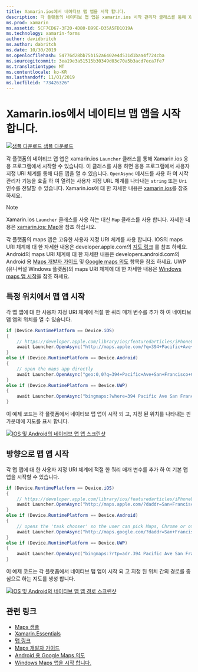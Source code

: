 ```yaml
---
title: Xamarin.ios에서 네이티브 맵 앱을 시작 합니다.
description: 각 플랫폼의 네이티브 맵 앱은 xamarin.ios 시작 관리자 클래스를 통해 Xamarin.ios 응용 프로그램에서 시작할 수 있습니다.
ms.prod: xamarin
ms.assetid: 5CF7CD67-3F20-4D80-B99E-D35A5FD1019A
ms.technology: xamarin-forms
author: davidbritch
ms.author: dabritch
ms.date: 10/30/2019
ms.openlocfilehash: 54776d28bb75b152a6402e4d531d1baa4f724cba
ms.sourcegitcommit: 3ea19e3a51515b30349d03c70a5b3acd7eca7fe7
ms.translationtype: MT
ms.contentlocale: ko-KR
ms.lasthandoff: 11/01/2019
ms.locfileid: "73426326"
---
```

# <a name="launch-the-native-map-app-from-xamarinforms"></a>Xamarin.ios에서 네이티브 맵 앱을 시작 합니다.

[![샘플 다운로드](~/media/shared/download.png) 샘플 다운로드](https://docs.microsoft.com/samples/xamarin/xamarin-forms-samples/workingwithmaps)

각 플랫폼의 네이티브 맵 앱은 xamarin.ios `Launcher` 클래스를 통해 Xamarin.ios 응용 프로그램에서 시작할 수 있습니다. 이 클래스를 사용 하면 응용 프로그램에서 사용자 지정 URI 체계를 통해 다른 앱을 열 수 있습니다. `OpenAsync` 메서드를 사용 하 여 시작 관리자 기능을 호출 하 여 열려는 사용자 지정 URL 체계를 나타내는 `string` 또는 `Uri` 인수를 전달할 수 있습니다. Xamarin.ios에 대 한 자세한 내용은 [xamarin.ios](~/essentials/index.md?context=xamarin/xamarin-forms)를 참조 하세요.

> [!NOTE]
> Xamarin.ios `Launcher` 클래스를 사용 하는 대신 `Map` 클래스를 사용 합니다. 자세한 내용은 [xamarin.ios: Map](~/essentials/maps.md?context=xamarin/xamarin-forms)을 참조 하십시오.

각 플랫폼의 maps 앱은 고유한 사용자 지정 URI 체계를 사용 합니다. IOS의 maps URI 체계에 대 한 자세한 내용은 developer.apple.com의 [지도 링크](https://developer.apple.com/library/archive/featuredarticles/iPhoneURLScheme_Reference/MapLinks/MapLinks.html) 를 참조 하세요. Android의 maps URI 체계에 대 한 자세한 내용은 developers.android.com의 Android 용 [Maps 개발자 가이드](https://developer.android.com/guide/components/intents-common.html#Maps) 및 [Google maps 의도](https://developers.google.com/maps/documentation/urls/android-intents) 항목을 참조 하세요. UWP (유니버설 Windows 플랫폼)의 maps URI 체계에 대 한 자세한 내용은 [Windows maps 앱 시작](/windows/uwp/launch-resume/launch-maps-app)을 참조 하세요.

## <a name="launch-the-map-app-at-a-specific-location"></a>특정 위치에서 맵 앱 시작

각 맵 앱에 대 한 사용자 지정 URI 체계에 적절 한 쿼리 매개 변수를 추가 하 여 네이티브 맵 앱의 위치를 열 수 있습니다.

```csharp
if (Device.RuntimePlatform == Device.iOS)
{
    // https://developer.apple.com/library/ios/featuredarticles/iPhoneURLScheme_Reference/MapLinks/MapLinks.html
    await Launcher.OpenAsync("http://maps.apple.com/?q=394+Pacific+Ave+San+Francisco+CA");
}
else if (Device.RuntimePlatform == Device.Android)
{
    // open the maps app directly
    await Launcher.OpenAsync("geo:0,0?q=394+Pacific+Ave+San+Francisco+CA");
}
else if (Device.RuntimePlatform == Device.UWP)
{
    await Launcher.OpenAsync("bingmaps:?where=394 Pacific Ave San Francisco CA");
}
```

이 예제 코드는 각 플랫폼에서 네이티브 맵 앱이 시작 되 고, 지정 된 위치를 나타내는 핀 가운데에 지도를 표시 합니다.

[![IOS 및 Android의 네이티브 맵 앱 스크린샷](native-map-app-images/location.png "네이티브 맵 앱")](native-map-app-images/location-large.png#lightbox "네이티브 맵 앱")

## <a name="launch-the-map-app-with-directions"></a>방향으로 맵 앱 시작

각 맵 앱에 대 한 사용자 지정 URI 체계에 적절 한 쿼리 매개 변수를 추가 하 여 기본 맵 앱을 시작할 수 있습니다.

```csharp
if (Device.RuntimePlatform == Device.iOS)
{
    // https://developer.apple.com/library/ios/featuredarticles/iPhoneURLScheme_Reference/MapLinks/MapLinks.html
    await Launcher.OpenAsync("http://maps.apple.com/?daddr=San+Francisco,+CA&saddr=cupertino");
}
else if (Device.RuntimePlatform == Device.Android)
{
    // opens the 'task chooser' so the user can pick Maps, Chrome or other mapping app
    await Launcher.OpenAsync("http://maps.google.com/?daddr=San+Francisco,+CA&saddr=Mountain+View");
}
else if (Device.RuntimePlatform == Device.UWP)
{
    await Launcher.OpenAsync("bingmaps:?rtp=adr.394 Pacific Ave San Francisco CA~adr.One Microsoft Way Redmond WA 98052");
}
```

이 예제 코드는 각 플랫폼에서 네이티브 맵 앱이 시작 되 고 지정 된 위치 간의 경로를 중심으로 하는 지도를 생성 합니다.

[![IOS 및 Android의 네이티브 맵 앱 경로 스크린샷](native-map-app-images/directions.png "네이티브 맵 앱 지침")](native-map-app-images/directions-large.png#lightbox "네이티브 맵 앱 지침")

## <a name="related-links"></a>관련 링크

- [Maps 샘플](https://docs.microsoft.com/samples/xamarin/xamarin-forms-samples/workingwithmaps)
- [Xamarin.Essentials](~/essentials/index.md?context=xamarin/xamarin-forms)
- [맵 링크](https://developer.apple.com/library/archive/featuredarticles/iPhoneURLScheme_Reference/MapLinks/MapLinks.html)
- [Maps 개발자 가이드](https://developer.android.com/guide/components/intents-common.html#Maps)
- [Android 용 Google Maps 의도](https://developers.google.com/maps/documentation/)
- [Windows Maps 앱을 시작 합니다.](/windows/uwp/launch-resume/launch-maps-app)
